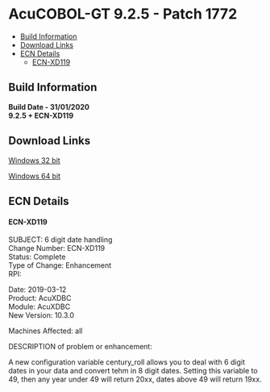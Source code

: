# AcuCOBOL-GT 9.2.5 - Patch 1772

- [Build Information](#build-information)  
- [Download Links](#download-links)  
- [ECN Details](#ecn-details)  
  - [ECN-XD119](#ECN-XD119)  

## Build Information  

**Build Date - 31/01/2020**  
**9.2.5 +  ECN-XD119**   

## Download Links  

[Windows 32 bit](https://emeaftp.microfocus.com/180544/c01a856f34c9ab98752f9545d0f9cf5f/patch1772/p1772-32.zip)  

[Windows 64 bit](https://emeaftp.microfocus.com/180544/b9886ed3b6f068a162dae9b0d25db516/patch1772/p1772-64.zip)  

## ECN Details  

#### ECN-XD119  

SUBJECT:  6 digit date handling  
Change Number:  ECN-XD119  
Status:         Complete  
Type of Change: Enhancement  
RPI:   
  
Date:        2019-03-12  
Product:     AcuXDBC  
Module:      AcuXDBC  
New Version: 10.3.0  
  
Machines Affected: all  
  
DESCRIPTION of problem or enhancement:  
  
A new configuration variable century_roll allows you to deal with 6 digit dates in your data and convert tehm in 8 digit dates. Setting this variable to 49, then any year under 49 will return 20xx, dates above 49 will return 19xx.  